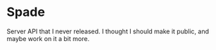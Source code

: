 # Spade
Server API that I never released. I thought I should make it public, and maybe work on it a bit more.
